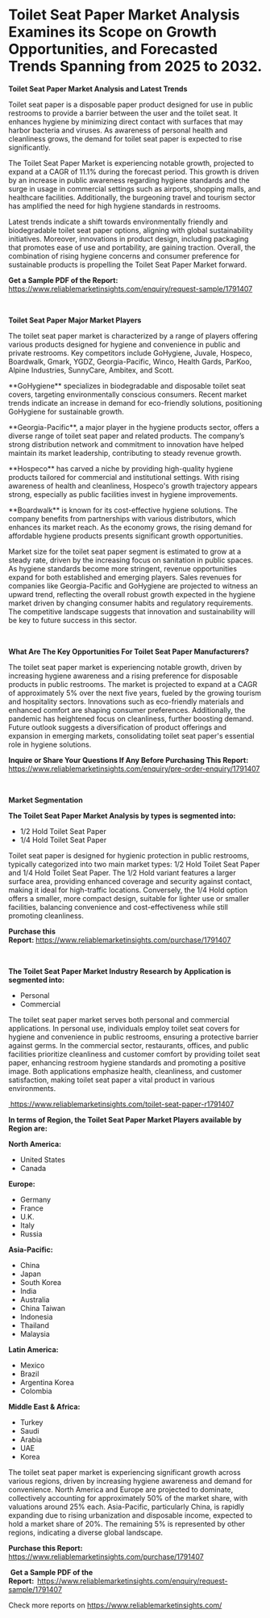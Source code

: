 <p><h1>Toilet Seat Paper Market Analysis Examines its Scope on Growth Opportunities, and Forecasted Trends Spanning from 2025 to 2032.</h1></p><p><strong>Toilet Seat Paper Market Analysis and Latest Trends</strong></p>
<p><p>Toilet seat paper is a disposable paper product designed for use in public restrooms to provide a barrier between the user and the toilet seat. It enhances hygiene by minimizing direct contact with surfaces that may harbor bacteria and viruses. As awareness of personal health and cleanliness grows, the demand for toilet seat paper is expected to rise significantly.</p><p>The Toilet Seat Paper Market is experiencing notable growth, projected to expand at a CAGR of 11.1% during the forecast period. This growth is driven by an increase in public awareness regarding hygiene standards and the surge in usage in commercial settings such as airports, shopping malls, and healthcare facilities. Additionally, the burgeoning travel and tourism sector has amplified the need for high hygiene standards in restrooms.</p><p>Latest trends indicate a shift towards environmentally friendly and biodegradable toilet seat paper options, aligning with global sustainability initiatives. Moreover, innovations in product design, including packaging that promotes ease of use and portability, are gaining traction. Overall, the combination of rising hygiene concerns and consumer preference for sustainable products is propelling the Toilet Seat Paper Market forward.</p></p>
<p><strong>Get a Sample PDF of the Report:&nbsp;</strong> <a href="https://www.reliablemarketinsights.com/enquiry/request-sample/1791407?utm_campaign=2112&utm_medium=2&utm_source=Github&utm_content=ia&utm_term=06022025&utm_id=toilet-seat-paper">https://www.reliablemarketinsights.com/enquiry/request-sample/1791407</a></p>
<p>&nbsp;</p>
<p><strong>Toilet Seat Paper Major Market Players</strong></p>
<p><p>The toilet seat paper market is characterized by a range of players offering various products designed for hygiene and convenience in public and private restrooms. Key competitors include GoHygiene, Juvale, Hospeco, Boardwalk, Gmark, YGDZ, Georgia-Pacific, Winco, Health Gards, ParKoo, Alpine Industries, SunnyCare, Ambitex, and Scott.</p><p>**GoHygiene** specializes in biodegradable and disposable toilet seat covers, targeting environmentally conscious consumers. Recent market trends indicate an increase in demand for eco-friendly solutions, positioning GoHygiene for sustainable growth.</p><p>**Georgia-Pacific**, a major player in the hygiene products sector, offers a diverse range of toilet seat paper and related products. The company’s strong distribution network and commitment to innovation have helped maintain its market leadership, contributing to steady revenue growth.</p><p>**Hospeco** has carved a niche by providing high-quality hygiene products tailored for commercial and institutional settings. With rising awareness of health and cleanliness, Hospeco's growth trajectory appears strong, especially as public facilities invest in hygiene improvements.</p><p>**Boardwalk** is known for its cost-effective hygiene solutions. The company benefits from partnerships with various distributors, which enhances its market reach. As the economy grows, the rising demand for affordable hygiene products presents significant growth opportunities.</p><p>Market size for the toilet seat paper segment is estimated to grow at a steady rate, driven by the increasing focus on sanitation in public spaces. As hygiene standards become more stringent, revenue opportunities expand for both established and emerging players. Sales revenues for companies like Georgia-Pacific and GoHygiene are projected to witness an upward trend, reflecting the overall robust growth expected in the hygiene market driven by changing consumer habits and regulatory requirements. The competitive landscape suggests that innovation and sustainability will be key to future success in this sector.</p></p>
<p>&nbsp;</p>
<p><strong>What Are The Key Opportunities For Toilet Seat Paper Manufacturers?</strong></p>
<p><p>The toilet seat paper market is experiencing notable growth, driven by increasing hygiene awareness and a rising preference for disposable products in public restrooms. The market is projected to expand at a CAGR of approximately 5% over the next five years, fueled by the growing tourism and hospitality sectors. Innovations such as eco-friendly materials and enhanced comfort are shaping consumer preferences. Additionally, the pandemic has heightened focus on cleanliness, further boosting demand. Future outlook suggests a diversification of product offerings and expansion in emerging markets, consolidating toilet seat paper's essential role in hygiene solutions.</p></p>
<p><strong>Inquire or Share Your Questions If Any Before Purchasing This Report:</strong> <a href="https://www.reliablemarketinsights.com/enquiry/pre-order-enquiry/1791407?utm_campaign=2112&utm_medium=2&utm_source=Github&utm_content=ia&utm_term=06022025&utm_id=toilet-seat-paper">https://www.reliablemarketinsights.com/enquiry/pre-order-enquiry/1791407</a></p>
<p>&nbsp;</p>
<p><strong>Market Segmentation</strong></p>
<p><strong>The Toilet Seat Paper Market Analysis by types is segmented into:</strong></p>
<p><ul><li>1/2 Hold Toilet Seat Paper</li><li>1/4 Hold Toilet Seat Paper</li></ul></p>
<p><p>Toilet seat paper is designed for hygienic protection in public restrooms, typically categorized into two main market types: 1/2 Hold Toilet Seat Paper and 1/4 Hold Toilet Seat Paper. The 1/2 Hold variant features a larger surface area, providing enhanced coverage and security against contact, making it ideal for high-traffic locations. Conversely, the 1/4 Hold option offers a smaller, more compact design, suitable for lighter use or smaller facilities, balancing convenience and cost-effectiveness while still promoting cleanliness.</p></p>
<p><strong>Purchase this Report:&nbsp;</strong><a href="https://www.reliablemarketinsights.com/purchase/1791407?utm_campaign=2112&utm_medium=2&utm_source=Github&utm_content=ia&utm_term=06022025&utm_id=toilet-seat-paper">https://www.reliablemarketinsights.com/purchase/1791407</a></p>
<p>&nbsp;</p>
<p><strong>The Toilet Seat Paper Market Industry Research by Application is segmented into:</strong></p>
<p><ul><li>Personal</li><li>Commercial</li></ul></p>
<p><p>The toilet seat paper market serves both personal and commercial applications. In personal use, individuals employ toilet seat covers for hygiene and convenience in public restrooms, ensuring a protective barrier against germs. In the commercial sector, restaurants, offices, and public facilities prioritize cleanliness and customer comfort by providing toilet seat paper, enhancing restroom hygiene standards and promoting a positive image. Both applications emphasize health, cleanliness, and customer satisfaction, making toilet seat paper a vital product in various environments.</p></p>
<p><a href="https://www.reliablemarketinsights.com/toilet-seat-paper-r1791407?utm_campaign=2112&utm_medium=2&utm_source=Github&utm_content=ia&utm_term=06022025&utm_id=toilet-seat-paper">&nbsp;https://www.reliablemarketinsights.com/toilet-seat-paper-r1791407</a></p>
<p><strong>In terms of Region, the Toilet Seat Paper Market Players available by Region are:</strong></p>
<p>
    <p> <strong> North America: </strong>
        <ul>
            <li>United States</li>
            <li>Canada</li>
        </ul>
        </p> 
    <p> <strong> Europe: </strong>
        <ul>
            <li>Germany</li>
            <li>France</li>
            <li>U.K.</li>
            <li>Italy</li>
            <li>Russia</li>
        </ul>
        </p> 
    <p> <strong> Asia-Pacific: </strong>
        <ul>
            <li>China</li>
            <li>Japan</li>
            <li>South Korea</li>
            <li>India</li>
            <li>Australia</li>
            <li>China Taiwan</li>
            <li>Indonesia</li>
            <li>Thailand</li>
            <li>Malaysia</li>
        </ul>
        </p> 
    <p> <strong> Latin America: </strong>
        <ul>
            <li>Mexico</li>
            <li>Brazil</li>
            <li>Argentina Korea</li>
            <li>Colombia</li>
        </ul>
        </p> 
    <p> <strong> Middle East & Africa: </strong>
        <ul>
            <li>Turkey</li>
            <li>Saudi</li>
            <li>Arabia</li>
            <li>UAE</li>
            <li>Korea</li>
        </ul>
    </p>
    </p>
<p><p>The toilet seat paper market is experiencing significant growth across various regions, driven by increasing hygiene awareness and demand for convenience. North America and Europe are projected to dominate, collectively accounting for approximately 50% of the market share, with valuations around 25% each. Asia-Pacific, particularly China, is rapidly expanding due to rising urbanization and disposable income, expected to hold a market share of 20%. The remaining 5% is represented by other regions, indicating a diverse global landscape.</p></p>
<p><strong>Purchase this Report: </strong><a href="https://www.reliablemarketinsights.com/purchase/1791407?utm_campaign=2112&utm_medium=2&utm_source=Github&utm_content=ia&utm_term=06022025&utm_id=toilet-seat-paper">https://www.reliablemarketinsights.com/purchase/1791407</a></p>
<p>&nbsp;<strong>Get a Sample PDF of the Report:&nbsp;&nbsp;</strong><a href="https://www.reliablemarketinsights.com/enquiry/request-sample/1791407?utm_campaign=2112&utm_medium=2&utm_source=Github&utm_content=ia&utm_term=06022025&utm_id=toilet-seat-paper">https://www.reliablemarketinsights.com/enquiry/request-sample/1791407</a></p>
<p><strong></strong></p>
<p>Check more reports on <a href="https://www.reliablemarketinsights.com/?utm_campaign=2112&utm_medium=2&utm_source=Github&utm_content=ia&utm_term=06022025&utm_id=toilet-seat-paper">https://www.reliablemarketinsights.com/</a></p>